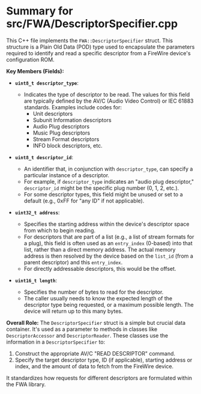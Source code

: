 # Summary for src/FWA/DescriptorSpecifier.cpp

This C++ file implements the `FWA::DescriptorSpecifier` struct. This structure is a Plain Old Data (POD) type used to encapsulate the parameters required to identify and read a specific descriptor from a FireWire device's configuration ROM.

**Key Members (Fields):**

-   **`uint8_t descriptor_type`**:
    -   Indicates the type of descriptor to be read. The values for this field are typically defined by the AV/C (Audio Video Control) or IEC 61883 standards. Examples include codes for:
        -   Unit descriptors
        -   Subunit Information descriptors
        -   Audio Plug descriptors
        -   Music Plug descriptors
        -   Stream Format descriptors
        -   INFO block descriptors, etc.

-   **`uint8_t descriptor_id`**:
    -   An identifier that, in conjunction with `descriptor_type`, can specify a particular instance of a descriptor.
    -   For example, if `descriptor_type` indicates an "audio plug descriptor," `descriptor_id` might be the specific plug number (0, 1, 2, etc.).
    -   For some descriptor types, this field might be unused or set to a default (e.g., 0xFF for "any ID" if not applicable).

-   **`uint32_t address`**:
    -   Specifies the starting address within the device's descriptor space from which to begin reading.
    -   For descriptors that are part of a list (e.g., a list of stream formats for a plug), this field is often used as an `entry_index` (0-based) into that list, rather than a direct memory address. The actual memory address is then resolved by the device based on the `list_id` (from a parent descriptor) and this `entry_index`.
    -   For directly addressable descriptors, this would be the offset.

-   **`uint16_t length`**:
    -   Specifies the number of bytes to read for the descriptor.
    -   The caller usually needs to know the expected length of the descriptor type being requested, or a maximum possible length. The device will return up to this many bytes.

**Overall Role:**
The `DescriptorSpecifier` struct is a simple but crucial data container. It's used as a parameter to methods in classes like `DescriptorAccessor` and `DescriptorReader`. These classes use the information in a `DescriptorSpecifier` to:
1.  Construct the appropriate AV/C "READ DESCRIPTOR" command.
2.  Specify the target descriptor type, ID (if applicable), starting address or index, and the amount of data to fetch from the FireWire device.

It standardizes how requests for different descriptors are formulated within the FWA library.
